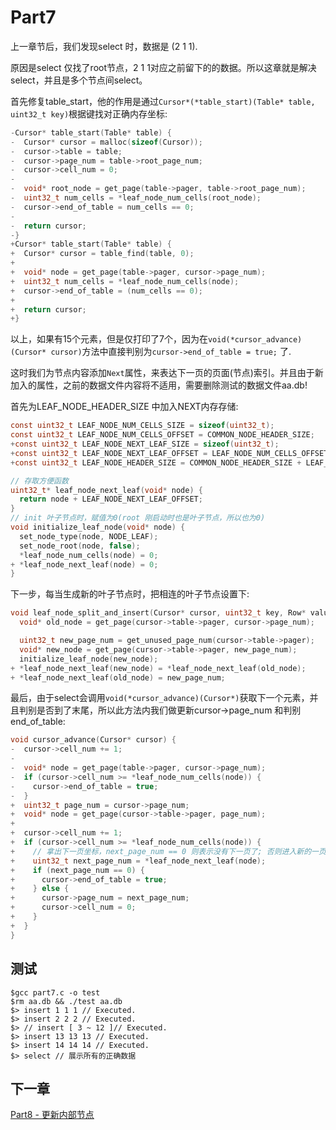 # Part7

上一章节后，我们发现select 时，数据是 (2 1 1).

原因是select 仅找了root节点，2 1 1对应之前留下的的数据。所以这章就是解决select，并且是多个节点间select。

首先修复table_start，他的作用是通过`Cursor*(*table_start)(Table* table, uint32_t key)`根据键找对正确内存坐标:

```c
-Cursor* table_start(Table* table) {
-  Cursor* cursor = malloc(sizeof(Cursor));
-  cursor->table = table;
-  cursor->page_num = table->root_page_num;
-  cursor->cell_num = 0;
-
-  void* root_node = get_page(table->pager, table->root_page_num);
-  uint32_t num_cells = *leaf_node_num_cells(root_node);
-  cursor->end_of_table = num_cells == 0;
-
-  return cursor;
-}
+Cursor* table_start(Table* table) {
+  Cursor* cursor = table_find(table, 0);
+
+  void* node = get_page(table->pager, cursor->page_num);
+  uint32_t num_cells = *leaf_node_num_cells(node);
+  cursor->end_of_table = (num_cells == 0);
+
+  return cursor;
+}
```

以上，如果有15个元素，但是仅打印了7个，因为在`void(*cursor_advance)(Cursor* cursor)`方法中直接判别为`cursor->end_of_table = true;` 了.

这时我们为节点内容添加`Next`属性，来表达下一页的页面(节点)索引。并且由于新加入的属性，之前的数据文件内容将不适用，需要删除测试的数据文件aa.db!

首先为LEAF_NODE_HEADER_SIZE 中加入NEXT内存存储:

```c
const uint32_t LEAF_NODE_NUM_CELLS_SIZE = sizeof(uint32_t);
const uint32_t LEAF_NODE_NUM_CELLS_OFFSET = COMMON_NODE_HEADER_SIZE;
+const uint32_t LEAF_NODE_NEXT_LEAF_SIZE = sizeof(uint32_t);
+const uint32_t LEAF_NODE_NEXT_LEAF_OFFSET = LEAF_NODE_NUM_CELLS_OFFSET + LEAF_NODE_NUM_CELLS_SIZE;
+const uint32_t LEAF_NODE_HEADER_SIZE = COMMON_NODE_HEADER_SIZE + LEAF_NODE_NUM_CELLS_SIZE + LEAF_NODE_NEXT_LEAF_SIZE;

// 存取方便函数
uint32_t* leaf_node_next_leaf(void* node) {
  return node + LEAF_NODE_NEXT_LEAF_OFFSET;
}
// init 叶子节点时，赋值为0(root 刚启动时也是叶子节点，所以也为0)
void initialize_leaf_node(void* node) {
  set_node_type(node, NODE_LEAF);
  set_node_root(node, false);
  *leaf_node_num_cells(node) = 0;
+ *leaf_node_next_leaf(node) = 0;
}
```

下一步，每当生成新的叶子节点时，把相连的叶子节点设置下:

```c
void leaf_node_split_and_insert(Cursor* cursor, uint32_t key, Row* value) {
  void* old_node = get_page(cursor->table->pager, cursor->page_num);

  uint32_t new_page_num = get_unused_page_num(cursor->table->pager);
  void* new_node = get_page(cursor->table->pager, new_page_num);
  initialize_leaf_node(new_node);
+ *leaf_node_next_leaf(new_node) = *leaf_node_next_leaf(old_node);
+ *leaf_node_next_leaf(old_node) = new_page_num;
```

最后，由于select会调用`void(*cursor_advance)(Cursor*)`获取下一个元素，并且判别是否到了末尾，所以此方法内我们做更新cursor->page_num 和判别end_of_table:

```c
void cursor_advance(Cursor* cursor) {
-  cursor->cell_num += 1;
-
-  void* node = get_page(table->pager, cursor->page_num);
-  if (cursor->cell_num >= *leaf_node_num_cells(node)) {
-    cursor->end_of_table = true;
-  }
+  uint32_t page_num = cursor->page_num;
+  void* node = get_page(cursor->table->pager, page_num);
+
+  cursor->cell_num += 1;
+  if (cursor->cell_num >= *leaf_node_num_cells(node)) {
+    // 拿出下一页坐标，next_page_num == 0 则表示没有下一页了; 否则进入新的一页
+    uint32_t next_page_num = *leaf_node_next_leaf(node);
+    if (next_page_num == 0) {
+      cursor->end_of_table = true;
+    } else {
+      cursor->page_num = next_page_num;
+      cursor->cell_num = 0;
+    }
+  }
}
```

## 测试

    $gcc part7.c -o test
    $rm aa.db && ./test aa.db
    $> insert 1 1 1 // Executed.
    $> insert 2 2 2 // Executed.
    $> // insert [ 3 ~ 12 ]// Executed.
    $> insert 13 13 13 // Executed.
    $> insert 14 14 14 // Executed.
    $> select // 展示所有的正确数据

## 下一章

[Part8 - 更新内部节点](./part8.md)